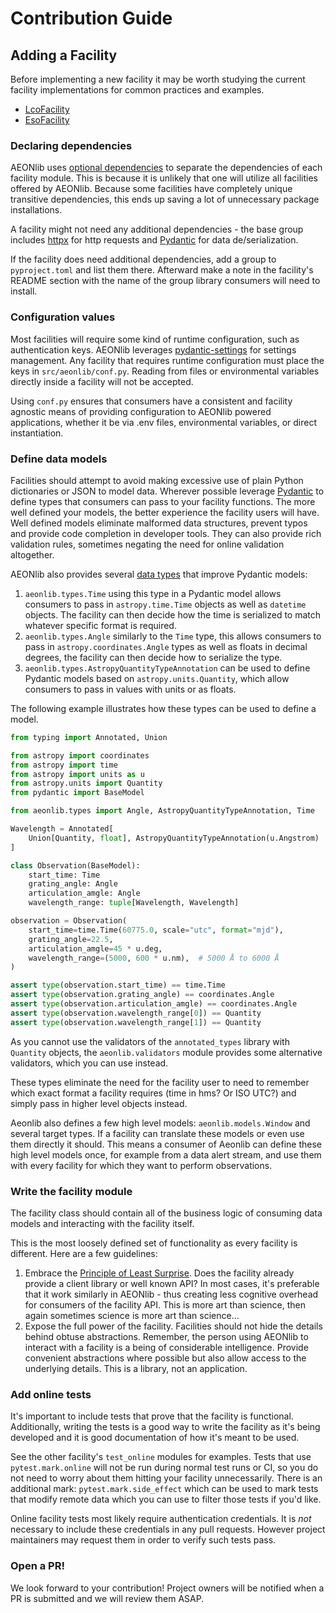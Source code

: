 # Contribution Guide

## Adding a Facility
Before implementing a new facility it may be worth studying the current facility implementations for common practices and examples.

* [LcoFacility](./src/aeonlib/ocs/lco/facility.py)
* [EsoFacility](./src/aeonlib/eso/facility.py)

### Declaring dependencies
AEONlib uses [optional dependencies](https://peps.python.org/pep-0631/) to separate the dependencies of each facility module. This is because it is unlikely that one will utilize all facilities offered by AEONlib. Because some facilities have completely unique transitive dependencies, this ends up saving a lot of unnecessary package installations.

A facility might not need any additional dependencies - the base group includes [httpx](https://www.python-httpx.org/) for http requests and [Pydantic](https://pydantic.dev/) for data de/serialization.

If the facility does need additional dependencies, add a group to `pyproject.toml` and list them there. Afterward make a note in the facility's README section with the name of the group library consumers will need to install.

### Configuration values
Most facilities will require some kind of runtime configuration, such as authentication keys. AEONlib leverages [pydantic-settings](https://docs.pydantic.dev/latest/concepts/pydantic_settings/) for settings management. Any facility that requires runtime configuration must place the keys in `src/aeonlib/conf.py`. Reading from files or environmental variables directly inside a facility will not be accepted.

Using `conf.py` ensures that consumers have a consistent and facility agnostic means of providing configuration to AEONlib powered applications, whether it be via .env files, environmental variables, or direct instantiation.

### Define data models
Facilities should attempt to avoid making excessive use of plain Python dictionaries or JSON to model data. Wherever possible leverage [Pydantic](https://pydantic.dev/) to define types that consumers can pass to your facility functions. The more well defined your models, the better experience the facility users will have. Well defined models eliminate malformed data structures, prevent typos and provide code completion in developer tools. They can also provide rich validation rules, sometimes negating the need for online validation altogether.

AEONlib also provides several [data types](https://github.com/AEONplus/AEONlib/blob/main/src/aeonlib/types.py) that improve Pydantic models:
1. `aeonlib.types.Time` using this type in a Pydantic model allows consumers to pass in `astropy.time.Time` objects as well as `datetime` objects. The facility can then decide how the time is serialized to match whatever specific format is required.
2. `aeonlib.types.Angle` similarly to the `Time` type, this allows consumers to pass in `astropy.coordinates.Angle` types as well as floats in decimal degrees, the facility can then decide how to serialize the type.
3. `aeonlib.types.AstropyQuantityTypeAnnotation` can be used to define Pydantic models based on `astropy.units.Quantity`, which allow consumers to pass in values with units or as floats.

The following example illustrates how these types can be used to define a model.

```python
from typing import Annotated, Union

from astropy import coordinates
from astropy import time
from astropy import units as u
from astropy.units import Quantity
from pydantic import BaseModel

from aeonlib.types import Angle, AstropyQuantityTypeAnnotation, Time

Wavelength = Annotated[
    Union[Quantity, float], AstropyQuantityTypeAnnotation(u.Angstrom)
]

class Observation(BaseModel):
    start_time: Time
    grating_angle: Angle
    articulation_amgle: Angle
    wavelength_range: tuple[Wavelength, Wavelength]

observation = Observation(
    start_time=time.Time(60775.0, scale="utc", format="mjd"),
    grating_angle=22.5,
    articulation_amgle=45 * u.deg,
    wavelength_range=(5000, 600 * u.nm),  # 5000 Å to 6000 Å
)

assert type(observation.start_time) == time.Time
assert type(observation.grating_angle) == coordinates.Angle
assert type(observation.articulation_amgle) == coordinates.Angle
assert type(observation.wavelength_range[0]) == Quantity
assert type(observation.wavelength_range[1]) == Quantity
```

As you cannot use the validators of the `annotated_types` library with `Quantity` objects, the `aeonlib.validators` module provides some alternative validators, which you can use instead.

These types eliminate the need for the facility user to need to remember which exact format a facility requires (time in hms? Or ISO UTC?) and simply pass in higher level objects instead.

Aeonlib also defines a few high level models: `aeonlib.models.Window` and several target types. If a facility can translate these models or even use them directly it should. This means a consumer of Aeonlib can define these high level models once, for example from a data alert stream, and use them with every facility for which they want to perform observations.

### Write the facility module
The facility class should contain all of the business logic of consuming data models and interacting with the facility itself.

This is the most loosely defined set of functionality as every facility is different. Here are a few guidelines:

1. Embrace the [Principle of Least Surprise](https://en.wikipedia.org/wiki/Principle_of_least_astonishment). Does the facility already provide a client library or well known API? In most cases, it's preferable that it work similarly in AEONlib - thus creating less cognitive overhead for consumers of the facility API. This is more art than science, then again sometimes science is more art than science...
2. Expose the full power of the facility. Facilities should not hide the details behind obtuse abstractions. Remember, the person using AEONlib to interact with a facility is a being of considerable intelligence. Provide convenient abstractions where possible but also allow access to the underlying details. This is a library, not an application.

### Add online tests
It's important to include tests that prove that the facility is functional. Additionally, writing the tests is a good way to write the facility as it's being developed and it is good documentation of how it's meant to be used.

See the other facility's `test_online` modules for examples. Tests that use `pytest.mark.online` will not be run during normal test runs or CI, so you do not need to worry about them hitting your facility unnecessarily. There is an additional mark: `pytest.mark.side_effect` which can be used to mark tests that modify remote data which you can use to filter those tests if you'd like.

Online facility tests most likely require authentication credentials. It is _not_ necessary to include these credentials in any pull requests. However project maintainers may request them in order to verify such tests pass.

### Open a PR!
We look forward to your contribution! Project owners will be notified when a PR is submitted and we will review them ASAP.
